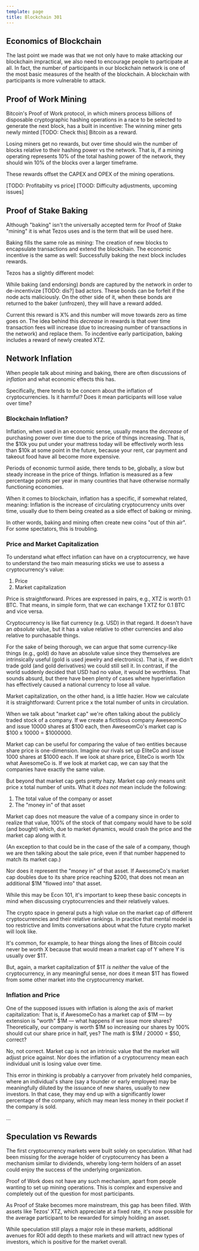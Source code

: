 ```yaml
---
template: page
title: Blockchain 301
---
```


## Economics of Blockchain

The last point we made was that we not only have to make attacking our blockchain impractical, we also need to encourage people to participate at all. In fact, the number of participants in our blockchain network is one of the most basic measures of the health of the blockchain. A blockchain with participants is more vulnerable to attack.

## Proof of Work Mining

Bitcoin's Proof of Work protocol, in which miners process billions of disposable cryptographic hashing operations in a race to be selected to generate the next block, has a built in incentive: The winning miner gets newly minted [TODO: Check this] Bitcoin as a reward.

Losing miners get no rewards, but over time should win the number of blocks relative to their hashing power vs the network. That is, if a mining operating represents 10% of the total hashing power of the network, they should win 10% of the blocks over a larger timeframe.

These rewards offset the CAPEX and OPEX of the mining operations.

[TODO: Profitabilty vs price]
[TOOD: Difficulty adjustments, upcoming issues]

## Proof of Stake Baking

Although "baking" isn't the universally accepted term for Proof of Stake "mining" it is what Tezos uses and is the term that will be used here.

Baking fills the same role as mining: The creation of new blocks to encapsulate transactions and extend the blockchain. The economic incentive is the same as well: Successfully baking the next block includes rewards.

Tezos has a slightly different model:

While baking (and endorsing) *bonds* are captured by the network in order to de-incentivize [TODO: dis?] bad actors. These bonds can be forfeit if the node acts maliciously. On the other side of it, when these bonds are returned to the baker (unfrozen), they will have a reward added.

Current this reward is X% and this number will move towards zero as time goes on. The idea behind this *decrease* in rewards is that over time transaction fees will increase (due to increasing number of transactions in the network) and replace them. To incdentive early participation, baking includes a reward of newly created XTZ.

## Network Inflation

When people talk about mining and baking, there are often discussions of *inflation* and what economic effects this has.

Specifically, there tends to be concern about the inflation of cryptocurrencies. Is it harmful? Does it mean participants will lose value over time?

### Blockchain Inflation?

Inflation, when used in an economic sense, usually means the *decrease* of purchasing power over time due to the price of things increasing. That is, the $10k you put under your mattress today will be effectively worth less than $10k at some point in the future, because your rent, car payment and takeout food have all become more expensive.

Periods of economic turmoil aside, there tends to be, globally, a slow but steady increase in the price of things. Inflation is measured as a few percentage points per year in many countries that have otherwise normally functioning economies.

When it comes to blockchain, inflation has a specific, if somewhat related, meaning: Inflation is the increase of circulating cryptocurrency units over time, usually due to them being created as a side effect of baking or mining.

In other words, baking and mining often create new coins "out of thin air". For some spectators, this is troubling.

### Price and Market Capitalization

To understand what effect inflation can have on a cryptocurrency, we have to understand the two main measuring sticks we use to assess a cryptocurrency's value:

1. Price
2. Market capitalization

Price is straightforward. Prices are expressed in pairs, e.g., XTZ is worth 0.1 BTC. That means, in simple form, that we can exchange 1 XTZ for 0.1 BTC and vice versa.

Cryptocurrency is like fiat currency (e.g. USD) in that regard. It doesn't have an *absolute* value, but it has a value relative to other currencies and also relative to purchasable things.

For the sake of being thorough, we can argue that some currency-like things (e.g., gold) do have an absolute value since they themselves are intrinsically useful (gold is used jewelry and electronics). That is, if we didn't trade gold (and gold derivatives) we could still sell it. In contrast, if the world suddenly decided that USD had no value, it would be worthless. That sounds absurd, but there have been plenty of cases where hyperinflation has effectively caused a national currency to lose all value.

Market capitalization, on the other hand, is a little hazier. How we calculate it is straightforward: Current price x the total number of units in circulation.

When we talk about "market cap" we're often talking about the publicly traded stock of a company. If we create a fictitious company AweseomCo and issue 10000 shares at $100 each, then AweseomCo's market cap is $100 x 10000 = $1000000.

Market cap can be useful for comparing the value of two entities because share price is one-dimension. Imagine our rivals set up EliteCo and issue 1000 shares at $1000 each. If we look at share price, EliteCo is worth 10x what AwesomeCo is. If we look at market cap, we can say that the companies have exactly the same value.

But beyond that market cap gets pretty hazy. Market cap *only* means unit price x total number of units. What it *does not* mean include the following:

1. The total value of the company or asset
2. The "money in" of that asset

Market cap does not measure the value of a company since in order to realize that value, 100% of the stock of that company would have to be sold (and bought) which, due to market dynamics, would crash the price and the market cap along with it.

(An exception to that could be in the case of the sale of a company, though we are then talking about the sale price, even if that number happened to match its market cap.)

Nor does it represent the "money in" of that asset. If AwesomeCo's market cap doubles due to its share price reaching $200, that does not mean an additional $1M "flowed into" that asset.

While this may be Econ 101, it's important to keep these basic concepts in mind when discussing cryptocurrencies and their relatively values.

The crypto space in general puts a high value on the market cap of different cryptocurrencies and their relative rankings. In practice that mental model is too restrictive and limits conversations about what the future crypto market will look like.

It's common, for example, to hear things along the lines of Bitcoin could never be worth X because that would mean a market cap of Y where Y is usually over $1T.

But, again, a market capitalization of $1T *is neither* the value of the cryptocurrency, in any meaningful sense, nor does it mean $1T has flowed from some other market into the cryptocurrency market.

### Inflation and Price

One of the supposed issues with inflation is along the axis of market capitalization: That is, if AwesomeCo has a market cap of $1M &mdash; by extension is "worth" $1M &mdash; what happens if we issue more shares? Theoretically, our company is worth $1M so increasing our shares by 100% should cut our share price in half, yes? The math is $1M / 20000 = $50, correct?

No, not correct. Market cap is not an intrinsic value that the market will adjust price against. Nor does the inflation of a cryptocurrency mean each individual unit is losing value over time.

This error in thinking is probably a carryover from privately held companies, where an individual's share (say a founder or early employee) may be meaningfully diluted by the issuance of new shares, usually to new investors. In that case, they may end up with a significantly lower percentage of the company, which may mean less money in their pocket if the company is sold.

...

## Speculation vs Rewards

The first cryptocurrency markets were built solely on speculation. What had been missing for the average holder of cryptocurrency has been a mechanism similar to dividends, whereby long-term holders of an asset could enjoy the success of the underlying organization.

Proof of Work does not have any such mechanism, apart from people wanting to set up mining operations. This is complex and expensive and completely out of the question for most participants.

As Proof of Stake becomes more mainstream, this gap has been filled. With assets like Tezos' XTZ, which appreciate at a fixed rate, it's now possible for the average participant to be rewarded for simply holding an asset.

While speculation still plays a major role in these markets, additional avenues for ROI add depth to these markets and will attract new types of investors, which is positive for the market overall.
